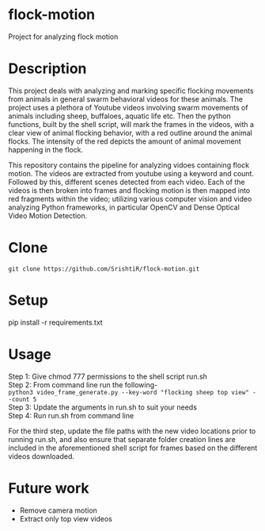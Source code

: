 # flock-motion
Project for analyzing flock motion

# Description
This project deals with analyzing and marking specific flocking movements from animals in general swarm behavioral videos for these animals. The project uses a plethora of Youtube videos involving swarm movements of animals including sheep, buffaloes, aquatic life etc. Then the python functions, built by the shell script, will mark the frames in the videos, with a clear view of animal flocking behavior, with a red outline around the animal flocks. The intensity of the red depicts the amount of animal movement happening in the flock.

This repository contains the pipeline for analyzing vidoes containing flock motion. The videos are extracted from
youtube using a keyword and count. Followed by this, different scenes detected from each video. Each of the videos
is then broken into frames and flocking motion is then mapped into red fragments within the video; utilizing various computer vision and video analyzing Python frameworks, in particular OpenCV and Dense Optical Video Motion Detection.



# Clone
`git clone https://github.com/SrishtiR/flock-motion.git`

# Setup
pip install -r requirements.txt

# Usage
Step 1: Give chmod 777 permissions to the shell script run.sh <br>
Step 2: From command line run the following- <br>
`python3 video_frame_generate.py --key-word "flocking sheep top view" --count 5` <br>
Step 3: Update the arguments in run.sh to suit your needs <br>
Step 4: Run run.sh from command line

For the third step, update the file paths with the new video locations prior to running run.sh, and also ensure that separate folder creation lines are included in the aforementioned shell script for frames based on the different videos downloaded. 

# Future work
* Remove camera motion
* Extract only top view videos
